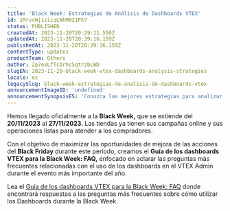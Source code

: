 ```yaml
---
title: 'Black Week: Estrategias de Análisis de Dashboards VTEX'
id: 1MrvvWj1ziiqLWhM021PX7
status: PUBLISHED
createdAt: 2023-11-20T20:29:11.550Z
updatedAt: 2023-11-20T20:39:16.159Z
publishedAt: 2023-11-20T20:39:16.159Z
contentType: updates
productTeam: Others
author: 2p7evLfTcDrhc5qtrzbLWD
slugEN: 2023-11-20-black-week-vtex-dashboards-analysis-strategies
locale: es
legacySlug: black-week-estrategias-de-analisis-de-dashboards-vtex
announcementImageID: 'undefined'
announcementSynopsisES: 'Conozca las mejores estrategias para analizar sus métricas de ventas durante la Black Week con la guía VTEX Dashboards'
---
```


Hemos llegado oficialmente a la __Black Week,__ que se extiende del __20/11/2023__ al __27/11/2023.__ Las tiendas ya tienen sus campañas online y sus operaciones listas para atender a los compradores.

Con el objetivo de maximizar las oportunidades de mejora de las acciones del __Black Friday__ durante este período, creamos el __Guía de los dashboards VTEX para la Black Week: FAQ,__ enfocado en aclarar las preguntas más frecuentes relacionadas con el uso de los dashboards en el VTEX Admin durante el evento más importante del año.

Lea el [Guía de los dashboards VTEX para la Black Week: FAQ](https://help.vtex.com/es/tutorial/guia-de-los-dashboards-vtex-para-la-black-week-faq--6O3CiGiZctVIgIrpIcko9h) donde encontrará respuestas a las preguntas más frecuentes sobre cómo utilizar los Dashboards durante la Black Week.
